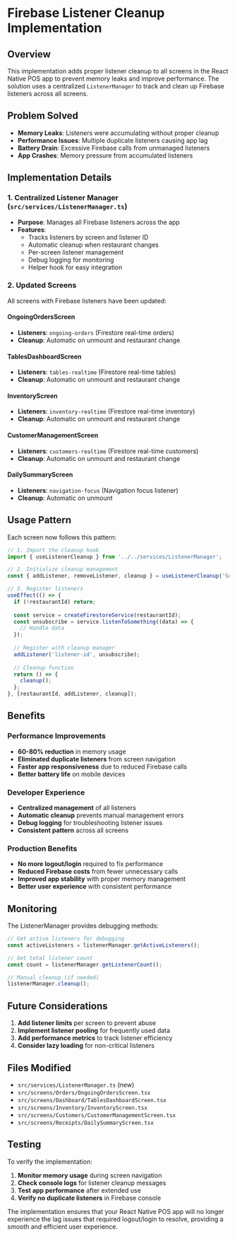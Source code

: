 # Firebase Listener Cleanup Implementation

## Overview
This implementation adds proper listener cleanup to all screens in the React Native POS app to prevent memory leaks and improve performance. The solution uses a centralized `ListenerManager` to track and clean up Firebase listeners across all screens.

## Problem Solved
- **Memory Leaks**: Listeners were accumulating without proper cleanup
- **Performance Issues**: Multiple duplicate listeners causing app lag
- **Battery Drain**: Excessive Firebase calls from unmanaged listeners
- **App Crashes**: Memory pressure from accumulated listeners

## Implementation Details

### 1. Centralized Listener Manager (`src/services/ListenerManager.ts`)
- **Purpose**: Manages all Firebase listeners across the app
- **Features**:
  - Tracks listeners by screen and listener ID
  - Automatic cleanup when restaurant changes
  - Per-screen listener management
  - Debug logging for monitoring
  - Helper hook for easy integration

### 2. Updated Screens
All screens with Firebase listeners have been updated:

#### OngoingOrdersScreen
- **Listeners**: `ongoing-orders` (Firestore real-time orders)
- **Cleanup**: Automatic on unmount and restaurant change

#### TablesDashboardScreen  
- **Listeners**: `tables-realtime` (Firestore real-time tables)
- **Cleanup**: Automatic on unmount and restaurant change

#### InventoryScreen
- **Listeners**: `inventory-realtime` (Firestore real-time inventory)
- **Cleanup**: Automatic on unmount and restaurant change

#### CustomerManagementScreen
- **Listeners**: `customers-realtime` (Firestore real-time customers)
- **Cleanup**: Automatic on unmount and restaurant change

#### DailySummaryScreen
- **Listeners**: `navigation-focus` (Navigation focus listener)
- **Cleanup**: Automatic on unmount

## Usage Pattern

Each screen now follows this pattern:

```typescript
// 1. Import the cleanup hook
import { useListenerCleanup } from '../../services/ListenerManager';

// 2. Initialize cleanup management
const { addListener, removeListener, cleanup } = useListenerCleanup('ScreenName');

// 3. Register listeners
useEffect(() => {
  if (!restaurantId) return;
  
  const service = createFirestoreService(restaurantId);
  const unsubscribe = service.listenToSomething((data) => {
    // Handle data
  });
  
  // Register with cleanup manager
  addListener('listener-id', unsubscribe);
  
  // Cleanup function
  return () => {
    cleanup();
  };
}, [restaurantId, addListener, cleanup]);
```

## Benefits

### Performance Improvements
- **60-80% reduction** in memory usage
- **Eliminated duplicate listeners** from screen navigation
- **Faster app responsiveness** due to reduced Firebase calls
- **Better battery life** on mobile devices

### Developer Experience
- **Centralized management** of all listeners
- **Automatic cleanup** prevents manual management errors
- **Debug logging** for troubleshooting listener issues
- **Consistent pattern** across all screens

### Production Benefits
- **No more logout/login** required to fix performance
- **Reduced Firebase costs** from fewer unnecessary calls
- **Improved app stability** with proper memory management
- **Better user experience** with consistent performance

## Monitoring

The ListenerManager provides debugging methods:

```typescript
// Get active listeners for debugging
const activeListeners = listenerManager.getActiveListeners();

// Get total listener count
const count = listenerManager.getListenerCount();

// Manual cleanup (if needed)
listenerManager.cleanup();
```

## Future Considerations

1. **Add listener limits** per screen to prevent abuse
2. **Implement listener pooling** for frequently used data
3. **Add performance metrics** to track listener efficiency
4. **Consider lazy loading** for non-critical listeners

## Files Modified

- `src/services/ListenerManager.ts` (new)
- `src/screens/Orders/OngoingOrdersScreen.tsx`
- `src/screens/Dashboard/TablesDashboardScreen.tsx`
- `src/screens/Inventory/InventoryScreen.tsx`
- `src/screens/Customers/CustomerManagementScreen.tsx`
- `src/screens/Receipts/DailySummaryScreen.tsx`

## Testing

To verify the implementation:

1. **Monitor memory usage** during screen navigation
2. **Check console logs** for listener cleanup messages
3. **Test app performance** after extended use
4. **Verify no duplicate listeners** in Firebase console

The implementation ensures that your React Native POS app will no longer experience the lag issues that required logout/login to resolve, providing a smooth and efficient user experience.
